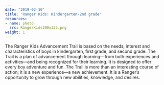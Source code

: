 ```yaml
---
date: "2019-02-10"
title: 'Ranger Kids: Kindergarten-2nd grade'
resources:
- name: photo
  src: RangerKids200x135.png
weight: 1
---
```



The Ranger Kids Advancement Trail is based on the needs, interest and characteristics of boys in kindergarten, first grade, and second grade. The Trail is a plan of advancement through learning—from both experiences and activities—and being recognized for their learning. It is designed to offer every boy adventure and fun. The Trail is more than an interesting course of action; it is a new experience—a new achievement. It is a Ranger’s opportunity to grow through new abilities, knowledge, and desires.